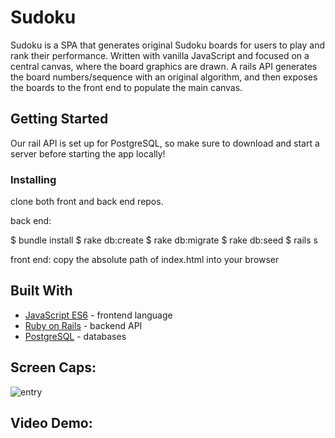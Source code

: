 # Sudoku

Sudoku is a SPA that generates original Sudoku boards for users to play and rank their performance. Written with 
vanilla JavaScript and focused on a central canvas, where the board graphics are drawn. A rails API generates the 
board numbers/sequence with an original algorithm, and then exposes the boards to the front end to populate the
main canvas.


## Getting Started

Our rail API is set up for PostgreSQL, so make sure to download and start a server before starting the app
locally!


### Installing

clone both front and back end repos.

back end:

$ bundle install
$ rake db:create
$ rake db:migrate
$ rake db:seed
$ rails s

front end:
copy the absolute path of index.html into your browser

## Built With

* [JavaScript ES6](https://developer.mozilla.org/en-US/docs/Web/JavaScript) - frontend language
* [Ruby on Rails](https://guides.rubyonrails.org/) - backend API
* [PostgreSQL](https://www.postgresql.org/docs/) - databases

## Screen Caps:

![entry]('../readmeimgs/sud1.png')
![]()
![]()
## Video Demo:
